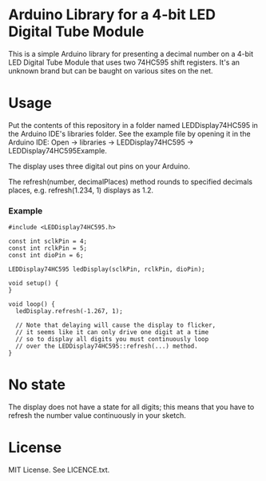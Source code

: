 # Arduino Library for a 4-bit LED Digital Tube Module

This is a simple Arduino library for presenting a decimal number on a 4-bit LED Digital Tube Module that uses two 74HC595 shift registers. It's an unknown brand but can be baught on various sites on the net.

# Usage

Put the contents of this repository in a folder named LEDDisplay74HC595 in the Arduino IDE's libraries folder. See the example file by opening it in the Arduino IDE: Open -> libraries -> LEDDisplay74HC595 -> LEDDisplay74HC595Example.

The display uses three digital out pins on your Arduino.

The refresh(number, decimalPlaces) method rounds to specified decimals places, e.g. refresh(1.234, 1) displays as 1.2.

### Example

```
#include <LEDDisplay74HC595.h>

const int sclkPin = 4;
const int rclkPin = 5;
const int dioPin = 6;

LEDDisplay74HC595 ledDisplay(sclkPin, rclkPin, dioPin);

void setup() {
}

void loop() {
  ledDisplay.refresh(-1.267, 1);

  // Note that delaying will cause the display to flicker,
  // it seems like it can only drive one digit at a time
  // so to display all digits you must continuously loop
  // over the LEDDisplay74HC595::refresh(...) method.
}
```

# No state

The display does not have a state for all digits; this means that you have to refresh the number value continuously in your sketch.

# License

MIT License. See LICENCE.txt.
